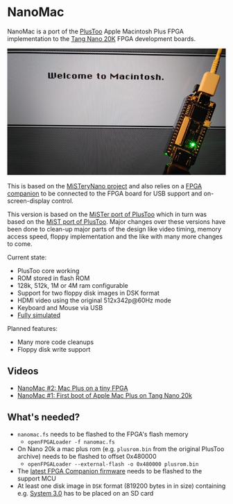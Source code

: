 # NanoMac

NanoMac is a port of the [PlusToo](https://www.bigmessowires.com/2012/12/15/plus-too-files/) Apple Macintosh Plus FPGA implementation to the [Tang Nano 20K](https://wiki.sipeed.com/hardware/en/tang/tang-nano-20k/nano-20k.html) FPGA development boards.

![NanoMac](images/nanomac.jpeg)

This is based on the [MiSTeryNano project](https://github.com/harbaum/MiSTeryNano/) and also relies on a [FPGA companion](http://github.com/harbaum/FPGA-Companion) to be connected to the FPGA board for USB support and on-screen-display control.

This version is based on the [MiSTer port of PlusToo](https://github.com/MiSTer-devel/MacPlus_MiSTer) which in turn
was based on the [MiST port of PlusToo](https://github.com/mist-devel/plus_too). Major changes over these versions have been done to clean-up major parts of the design like video timing, memory access speed, floppy implementation and the like with many more changes to come.

Current state:

  * PlusToo core working
  * ROM stored in flash ROM
  * 128k, 512k, 1M or 4M ram configurable
  * Support for two floppy disk images in DSK format
  * HDMI video using the original 512x342p@60Hz mode
  * Keyboard and Mouse via USB
  * [Fully simulated](sim)

Planned features:
  * Many more code cleanups 
  * Floppy disk write support

## Videos

  * [NanoMac #2: Mac Plus on a tiny FPGA](https://www.youtube.com/watch?v=Lqf23NVxUAg)
  * [NanoMac #1: First boot of Apple Mac Plus on Tang Nano 20k](https://www.youtube.com/shorts/wxhe5facZ5A)

## What's needed?

  * ```nanomac.fs``` needs to be flashed to the FPGA's flash memory
    * ```openFPGALoader -f nanomac.fs```
  * On Nano 20k a mac plus rom (e.g. ```plusrom.bin``` from the original PlusToo archive) needs to be flashed to offset 0x480000
    * ```openFPGALoader --external-flash -o 0x480000 plusrom.bin```
  * The [latest FPGA Companion firmware](http://github.com/harbaum/FPGA-Companion) needs to be flashed to the support MCU
  * At least one disk image in ```DSK``` format (819200 bytes in in size) containing e.g. [System 3.0](https://winworldpc.com/product/mac-os-0-6/system-3x) has to be placed on an SD card
